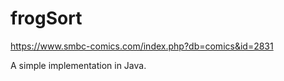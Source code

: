 # frogSort
https://www.smbc-comics.com/index.php?db=comics&id=2831

A simple implementation in Java.
